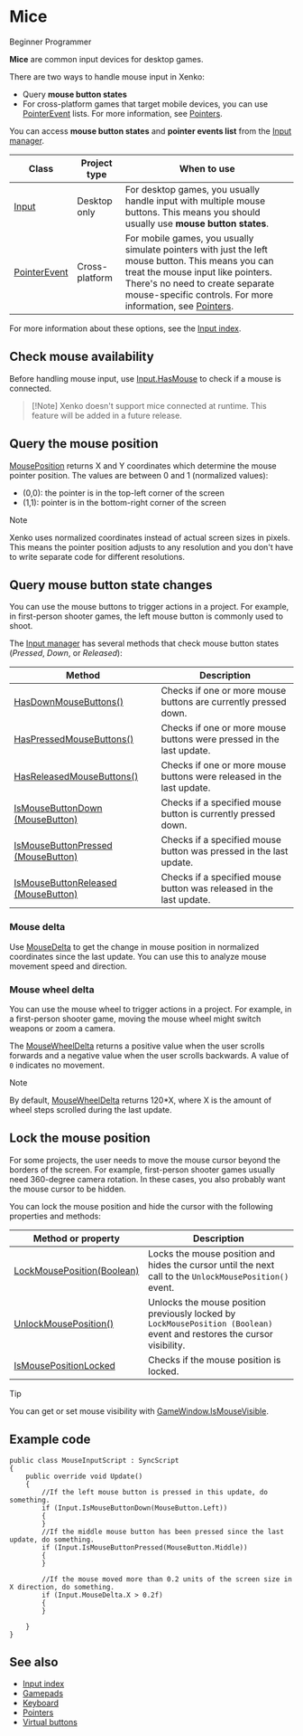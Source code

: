 # Mice

<span class="label label-doc-level">Beginner</span>
<span class="label label-doc-audience">Programmer</span>

**Mice** are common input devices for desktop games. 

There are two ways to handle mouse input in Xenko:

* Query **mouse button states**
* For cross-platform games that target mobile devices, you can use [PointerEvent](xref="SiliconStudio.Xenko.Input.PointerEvent") lists.
For more information, see [Pointers](pointers.md).

You can access **mouse button states** and **pointer events list** from the [Input manager](xref="SiliconStudio.Xenko.Input.InputManager").

| Class | Project type | When to use |
| --- | --- | --- |
| [Input](xref="SiliconStudio.Xenko.Input.InputManager") | Desktop only | For desktop games, you usually handle input with multiple mouse buttons. This means you should usually use **mouse button states**. |
| [PointerEvent](xref="SiliconStudio.Xenko.Input.PointerEvent") | Cross-platform | For mobile games, you usually simulate pointers with just the left mouse button. This means you can treat the mouse input like pointers. There's no need to create separate mouse-specific controls. For more information, see [Pointers](pointers.md).|

For more information about these options, see the [Input index](index.md).

## Check mouse availability
Before handling mouse input, use [Input.HasMouse](xref="SiliconStudio.Xenko.Input.InputManager.HasMouse") to check if a mouse is connected.

> [!Note] Xenko doesn't support mice connected at runtime. This feature will be added in a future release.

## Query the mouse position

[MousePosition](xref="SiliconStudio.Xenko.Input.InputManager.MousePosition") returns X and Y coordinates which determine the mouse pointer position. The values are between 0 and 1 (normalized values):

* (0,0): the pointer is in the top-left corner of the screen
* (1,1): pointer is in the bottom-right corner of the screen

> [!Note] 
> Xenko uses normalized coordinates instead of actual screen sizes in pixels. This means the pointer position adjusts to any resolution and you don't have to write separate code for different resolutions.

## Query mouse button state changes

You can use the mouse buttons to trigger actions in a project. For example, in first-person shooter games, the left mouse button is commonly used to shoot.

The [Input manager](xref="SiliconStudio.Xenko.Input.InputManager") has several methods that check mouse button states (_Pressed_, _Down_, or _Released_):

| Method | Description |
| --- | --- |
| [HasDownMouseButtons()](xref="SiliconStudio.Xenko.Input.InputManager.HasDownMouseButtons") | Checks if one or more mouse buttons are currently pressed down. |
| [HasPressedMouseButtons()](xref="SiliconStudio.Xenko.Input.InputManager.HasPressedMouseButtons") | Checks if one or more mouse buttons were pressed in the last update. |
| [HasReleasedMouseButtons()](xref="SiliconStudio.Xenko.Input.InputManager.HasReleasedMouseButtons") | Checks if one or more mouse buttons were released in the last update. |
| [IsMouseButtonDown (MouseButton)](xref="SiliconStudio.Xenko.Input.InputManager.IsMouseButtonDown.SiliconStudio.Xenko.Input.MouseButton") | Checks if a specified mouse button is currently pressed down. |
| [IsMouseButtonPressed (MouseButton)](xref="SiliconStudio.Xenko.Input.InputManager.IsMouseButtonPressed.SiliconStudio.Xenko.Input.MouseButton") | Checks if a specified mouse button was pressed in the last update. |
| [IsMouseButtonReleased (MouseButton)](xref="SiliconStudio.Xenko.Input.InputManager.IsMouseButtonReleased.SiliconStudio.Xenko.Input.MouseButton") | Checks if a specified mouse button was released in the last update. |

### Mouse delta

Use [MouseDelta](xref="SiliconStudio.Xenko.Input.InputManager.MouseDelta") to get the change in mouse position in normalized coordinates since the last update. You can use this to analyze mouse movement speed and direction.

### Mouse wheel delta 

You can use the mouse wheel to trigger actions in a project. For example, in a first-person shooter game, moving the mouse wheel might switch weapons or zoom a camera.

The [MouseWheelDelta](xref="SiliconStudio.Xenko.Input.InputManager.MouseWheelDelta") returns a positive value when the user scrolls forwards and a negative value when the user scrolls backwards. A value of `0` indicates no movement.

> [!Note] 
> By default, [MouseWheelDelta](xref="SiliconStudio.Xenko.Input.InputManager.MouseWheelDelta") returns 120*X, where X is the amount of wheel steps scrolled during the last update.

## Lock the mouse position

For some projects, the user needs to move the mouse cursor beyond the borders of the screen. For example, first-person shooter games usually need 360-degree camera rotation. In these cases, you also probably want the mouse cursor to be hidden.

You can lock the mouse position and hide the cursor with the following properties and methods:

| Method or property | Description |
| --- | --- |
| [LockMousePosition(Boolean)](xref="SiliconStudio.Xenko.Input.InputManager.LockMousePosition.System.Boolean") | Locks the mouse position and hides the cursor until the next call to the ``UnlockMousePosition()`` event. |
| [UnlockMousePosition()](xref="SiliconStudio.Xenko.Input.InputManager.UnlockMousePosition") | Unlocks the mouse position previously locked by ``LockMousePosition (Boolean)`` event and restores the cursor visibility. |
| [IsMousePositionLocked](xref="SiliconStudio.Xenko.Input.InputManager.IsMousePositionLocked") | Checks if the mouse position is locked. |

> [!Tip] 
> You can get or set mouse visibility with [GameWindow.IsMouseVisible](xref="SiliconStudio.Xenko.Games.GameWindow.IsMouseVisible").

## Example code

```
public class MouseInputScript : SyncScript
{
	public override void Update()
	{
		//If the left mouse button is pressed in this update, do something.
		if (Input.IsMouseButtonDown(MouseButton.Left))
		{   
		}
		//If the middle mouse button has been pressed since the last update, do something.
		if (Input.IsMouseButtonPressed(MouseButton.Middle))
		{  
		}

		//If the mouse moved more than 0.2 units of the screen size in X direction, do something.
		if (Input.MouseDelta.X > 0.2f)
		{
		}
		
	}
}
```
## See also
* [Input index](index.md)
* [Gamepads](gamepads.md)
* [Keyboard](keyboard.md)
* [Pointers](pointers.md)
* [Virtual buttons](virtual-buttons.md)